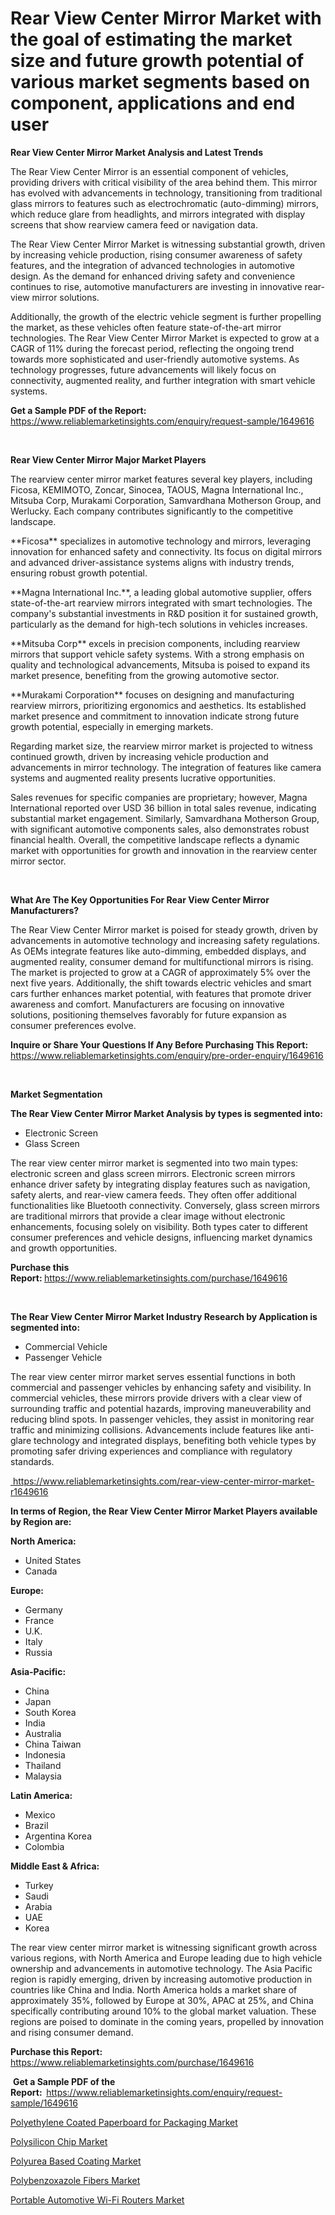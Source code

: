 <p><h1>Rear View Center Mirror Market with the goal of estimating the market size and future growth potential of various market segments based on component, applications and end user</h1></p><p><strong>Rear View Center Mirror Market Analysis and Latest Trends</strong></p>
<p><p>The Rear View Center Mirror is an essential component of vehicles, providing drivers with critical visibility of the area behind them. This mirror has evolved with advancements in technology, transitioning from traditional glass mirrors to features such as electrochromatic (auto-dimming) mirrors, which reduce glare from headlights, and mirrors integrated with display screens that show rearview camera feed or navigation data. </p><p>The Rear View Center Mirror Market is witnessing substantial growth, driven by increasing vehicle production, rising consumer awareness of safety features, and the integration of advanced technologies in automotive design. As the demand for enhanced driving safety and convenience continues to rise, automotive manufacturers are investing in innovative rear-view mirror solutions.</p><p>Additionally, the growth of the electric vehicle segment is further propelling the market, as these vehicles often feature state-of-the-art mirror technologies. The Rear View Center Mirror Market is expected to grow at a CAGR of 11% during the forecast period, reflecting the ongoing trend towards more sophisticated and user-friendly automotive systems. As technology progresses, future advancements will likely focus on connectivity, augmented reality, and further integration with smart vehicle systems.</p></p>
<p><strong>Get a Sample PDF of the Report:&nbsp;</strong> <a href="https://www.reliablemarketinsights.com/enquiry/request-sample/1649616?utm_campaign=1684&utm_medium=2&utm_source=Github&utm_content=ia&utm_term=15102024&utm_id=rear-view-center-mirror">https://www.reliablemarketinsights.com/enquiry/request-sample/1649616</a></p>
<p>&nbsp;</p>
<p><strong>Rear View Center Mirror Major Market Players</strong></p>
<p><p>The rearview center mirror market features several key players, including Ficosa, KEMIMOTO, Zoncar, Sinocea, TAOUS, Magna International Inc., Mitsuba Corp, Murakami Corporation, Samvardhana Motherson Group, and Werlucky. Each company contributes significantly to the competitive landscape.</p><p>**Ficosa** specializes in automotive technology and mirrors, leveraging innovation for enhanced safety and connectivity. Its focus on digital mirrors and advanced driver-assistance systems aligns with industry trends, ensuring robust growth potential.</p><p>**Magna International Inc.**, a leading global automotive supplier, offers state-of-the-art rearview mirrors integrated with smart technologies. The company's substantial investments in R&D position it for sustained growth, particularly as the demand for high-tech solutions in vehicles increases.</p><p>**Mitsuba Corp** excels in precision components, including rearview mirrors that support vehicle safety systems. With a strong emphasis on quality and technological advancements, Mitsuba is poised to expand its market presence, benefiting from the growing automotive sector.</p><p>**Murakami Corporation** focuses on designing and manufacturing rearview mirrors, prioritizing ergonomics and aesthetics. Its established market presence and commitment to innovation indicate strong future growth potential, especially in emerging markets.</p><p>Regarding market size, the rearview mirror market is projected to witness continued growth, driven by increasing vehicle production and advancements in mirror technology. The integration of features like camera systems and augmented reality presents lucrative opportunities.</p><p>Sales revenues for specific companies are proprietary; however, Magna International reported over USD 36 billion in total sales revenue, indicating substantial market engagement. Similarly, Samvardhana Motherson Group, with significant automotive components sales, also demonstrates robust financial health. Overall, the competitive landscape reflects a dynamic market with opportunities for growth and innovation in the rearview center mirror sector.</p></p>
<p>&nbsp;</p>
<p><strong>What Are The Key Opportunities For Rear View Center Mirror Manufacturers?</strong></p>
<p><p>The Rear View Center Mirror market is poised for steady growth, driven by advancements in automotive technology and increasing safety regulations. As OEMs integrate features like auto-dimming, embedded displays, and augmented reality, consumer demand for multifunctional mirrors is rising. The market is projected to grow at a CAGR of approximately 5% over the next five years. Additionally, the shift towards electric vehicles and smart cars further enhances market potential, with features that promote driver awareness and comfort. Manufacturers are focusing on innovative solutions, positioning themselves favorably for future expansion as consumer preferences evolve.</p></p>
<p><strong>Inquire or Share Your Questions If Any Before Purchasing This Report:</strong> <a href="https://www.reliablemarketinsights.com/enquiry/pre-order-enquiry/1649616?utm_campaign=1684&utm_medium=2&utm_source=Github&utm_content=ia&utm_term=15102024&utm_id=rear-view-center-mirror">https://www.reliablemarketinsights.com/enquiry/pre-order-enquiry/1649616</a></p>
<p>&nbsp;</p>
<p><strong>Market Segmentation</strong></p>
<p><strong>The Rear View Center Mirror Market Analysis by types is segmented into:</strong></p>
<p><ul><li>Electronic Screen</li><li>Glass Screen</li></ul></p>
<p><p>The rear view center mirror market is segmented into two main types: electronic screen and glass screen mirrors. Electronic screen mirrors enhance driver safety by integrating display features such as navigation, safety alerts, and rear-view camera feeds. They often offer additional functionalities like Bluetooth connectivity. Conversely, glass screen mirrors are traditional mirrors that provide a clear image without electronic enhancements, focusing solely on visibility. Both types cater to different consumer preferences and vehicle designs, influencing market dynamics and growth opportunities.</p></p>
<p><strong>Purchase this Report:&nbsp;</strong><a href="https://www.reliablemarketinsights.com/purchase/1649616?utm_campaign=1684&utm_medium=2&utm_source=Github&utm_content=ia&utm_term=15102024&utm_id=rear-view-center-mirror">https://www.reliablemarketinsights.com/purchase/1649616</a></p>
<p>&nbsp;</p>
<p><strong>The Rear View Center Mirror Market Industry Research by Application is segmented into:</strong></p>
<p><ul><li>Commercial Vehicle</li><li>Passenger Vehicle</li></ul></p>
<p><p>The rear view center mirror market serves essential functions in both commercial and passenger vehicles by enhancing safety and visibility. In commercial vehicles, these mirrors provide drivers with a clear view of surrounding traffic and potential hazards, improving maneuverability and reducing blind spots. In passenger vehicles, they assist in monitoring rear traffic and minimizing collisions. Advancements include features like anti-glare technology and integrated displays, benefiting both vehicle types by promoting safer driving experiences and compliance with regulatory standards.</p></p>
<p><a href="https://www.reliablemarketinsights.com/rear-view-center-mirror-market-r1649616?utm_campaign=1684&utm_medium=2&utm_source=Github&utm_content=ia&utm_term=15102024&utm_id=rear-view-center-mirror">&nbsp;https://www.reliablemarketinsights.com/rear-view-center-mirror-market-r1649616</a></p>
<p><strong>In terms of Region, the Rear View Center Mirror Market Players available by Region are:</strong></p>
<p>
    <p> <strong> North America: </strong>
        <ul>
            <li>United States</li>
            <li>Canada</li>
        </ul>
        </p> 
    <p> <strong> Europe: </strong>
        <ul>
            <li>Germany</li>
            <li>France</li>
            <li>U.K.</li>
            <li>Italy</li>
            <li>Russia</li>
        </ul>
        </p> 
    <p> <strong> Asia-Pacific: </strong>
        <ul>
            <li>China</li>
            <li>Japan</li>
            <li>South Korea</li>
            <li>India</li>
            <li>Australia</li>
            <li>China Taiwan</li>
            <li>Indonesia</li>
            <li>Thailand</li>
            <li>Malaysia</li>
        </ul>
        </p> 
    <p> <strong> Latin America: </strong>
        <ul>
            <li>Mexico</li>
            <li>Brazil</li>
            <li>Argentina Korea</li>
            <li>Colombia</li>
        </ul>
        </p> 
    <p> <strong> Middle East & Africa: </strong>
        <ul>
            <li>Turkey</li>
            <li>Saudi</li>
            <li>Arabia</li>
            <li>UAE</li>
            <li>Korea</li>
        </ul>
    </p>
    </p>
<p><p>The rear view center mirror market is witnessing significant growth across various regions, with North America and Europe leading due to high vehicle ownership and advancements in automotive technology. The Asia Pacific region is rapidly emerging, driven by increasing automotive production in countries like China and India. North America holds a market share of approximately 35%, followed by Europe at 30%, APAC at 25%, and China specifically contributing around 10% to the global market valuation. These regions are poised to dominate in the coming years, propelled by innovation and rising consumer demand.</p></p>
<p><strong>Purchase this Report: </strong><a href="https://www.reliablemarketinsights.com/purchase/1649616?utm_campaign=1684&utm_medium=2&utm_source=Github&utm_content=ia&utm_term=15102024&utm_id=rear-view-center-mirror">https://www.reliablemarketinsights.com/purchase/1649616</a></p>
<p>&nbsp;<strong>Get a Sample PDF of the Report:&nbsp;&nbsp;</strong><a href="https://www.reliablemarketinsights.com/enquiry/request-sample/1649616?utm_campaign=1684&utm_medium=2&utm_source=Github&utm_content=ia&utm_term=15102024&utm_id=rear-view-center-mirror">https://www.reliablemarketinsights.com/enquiry/request-sample/1649616</a></p>
<p><strong></strong></p>
<p><p><a href="https://www.linkedin.com/pulse/pioneering-growth-analyzing-global-polyethylene-coated-paperboard-7p6tf?trk=public_post_embed_feed-article-content&utm_campaign=1684&utm_medium=2&utm_source=Github&utm_content=ia&utm_term=15102024&utm_id=rear-view-center-mirror">Polyethylene Coated Paperboard for Packaging Market</a></p><p><a href="https://www.linkedin.com/pulse/polysilicon-chip-market-strategic-insights-product-evolution-bhf3f?trk=public_post_embed_feed-article-content&utm_campaign=1684&utm_medium=2&utm_source=Github&utm_content=ia&utm_term=15102024&utm_id=rear-view-center-mirror">Polysilicon Chip Market</a></p><p><a href="https://www.linkedin.com/pulse/polyurea-based-coating-market-outlook-current-assessment-future-ci64f?trk=public_post_embed_feed-article-content&utm_campaign=1684&utm_medium=2&utm_source=Github&utm_content=ia&utm_term=15102024&utm_id=rear-view-center-mirror">Polyurea Based Coating Market</a></p><p><a href="https://www.linkedin.com/pulse/polybenzoxazole-fibers-market-trends-detailed-study-its-segmentation-dq5jf?trk=public_post_embed_feed-article-content&utm_campaign=1684&utm_medium=2&utm_source=Github&utm_content=ia&utm_term=15102024&utm_id=rear-view-center-mirror">Polybenzoxazole Fibers Market</a></p><p><a href="https://www.linkedin.com/pulse/globa-market-scanr-h3zdf?trk=public_post_embed_feed-article-content&utm_campaign=1684&utm_medium=2&utm_source=Github&utm_content=ia&utm_term=15102024&utm_id=rear-view-center-mirror">Portable Automotive Wi-Fi Routers Market</a></p></p>